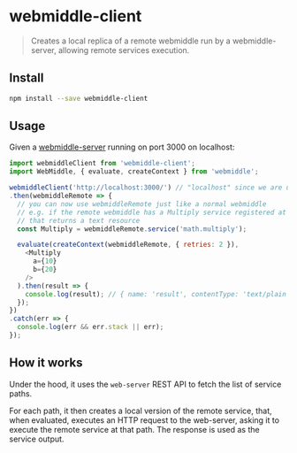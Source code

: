 # webmiddle-client

> Creates a local replica of a remote webmiddle run by a webmiddle-server, allowing remote services execution.

## Install

```bash
npm install --save webmiddle-client
```

## Usage

Given a [webmiddle-server](https://github.com/webmiddle/webmiddle/tree/master/packages/webmiddle-server) running on port 3000 on localhost:

```javascript
import webmiddleClient from 'webmiddle-client';
import WebMiddle, { evaluate, createContext } from 'webmiddle';

webmiddleClient('http://localhost:3000/') // "localhost" since we are using the same machine in this example
.then(webmiddleRemote => {
  // you can now use webmiddleRemote just like a normal webmiddle
  // e.g. if the remote webmiddle has a Multiply service registered at path "math.multiply"
  // that returns a text resource
  const Multiply = webmiddleRemote.service('math.multiply');

  evaluate(createContext(webmiddleRemote, { retries: 2 }),
    <Multiply
      a={10}
      b={20}
    />
  ).then(result => {
    console.log(result); // { name: 'result', contentType: 'text/plain', content: '200' }
  });
})
.catch(err => {
  console.log(err && err.stack || err);
});
```

## How it works

Under the hood, it uses the `web-server` REST API to fetch the list of service paths.

For each path, it then creates a local version of the remote service, that, when evaluated, executes an HTTP request to the web-server,
asking it to execute the remote service at that path. The response is used as the service output.
